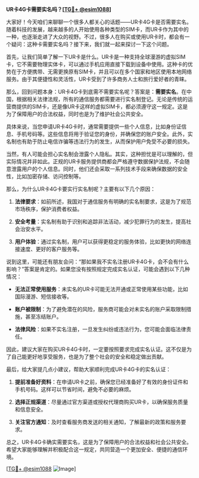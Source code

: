 **UR卡4G卡需要实名吗？[[TG💪+ @esim1088](https://t.me/s/esim1088)]**

大家好！今天咱们来聊聊一个很多人都关心的话题——UR卡4G卡是否需要实名。随着科技的发展，越来越多的人开始使用各种类型的SIM卡，而UR卡作为其中的一种，也逐渐走进了大众的视野。不过，很多人在购买或使用UR卡时，都会有一个疑问：这种卡需要实名吗？接下来，我们就一起来探讨一下这个问题。

首先，让我们简单了解一下UR卡是什么。UR卡是一种支持全球漫游的虚拟SIM卡，它不需要物理实体卡，可以通过手机应用直接下载到设备中使用。这种卡的优势在于方便携带、无需更换原有SIM卡，并且可以在多个国家和地区使用本地网络服务。由于其便捷性和灵活性，UR卡受到了许多商务人士和旅行爱好者的青睐。

那么，回到问题本身：UR卡4G卡到底需不需要实名呢？答案是：**需要实名**。在中国，根据相关法律法规，所有的通信服务都需要进行实名制登记。无论是传统的运营商提供的SIM卡，还是像UR卡这样的虚拟SIM卡，都必须遵守这一规定。这是为了保障用户的合法权益，同时也是为了维护社会公共安全。

具体来说，当您申请UR卡4G卡时，通常需要提供一些个人信息，比如身份证信息、手机号码等。这些信息将用于验证您的身份，并确保您的账户安全。此外，实名制也有助于防止电信诈骗等违法行为的发生，从而保护用户免受不必要的损失。

当然，有人可能会担心实名制会泄露个人隐私。其实，这种担忧是可以理解的，但实际情况并非如此。正规的UR卡服务提供商都会严格遵守数据保护法规，不会随意泄露用户的个人信息。同时，他们还会采取一系列技术手段来确保数据的安全性，比如加密存储、访问控制等。

那么，为什么UR卡4G卡要实行实名制呢？主要有以下几个原因：

1. **法律要求**：如前所述，我国对于通信服务有明确的实名制要求，这是为了规范市场秩序，保护消费者权益。
   
2. **安全考量**：实名制有助于识别和追踪非法活动，减少犯罪行为的发生，提高社会治安水平。

3. **用户体验**：通过实名制，用户可以获得更稳定的服务体验，比如更快的网络连接速度、更好的客户服务等。

说到这里，可能还有朋友会问：“那如果我不实名注册UR卡4G卡，会不会有什么影响？”答案是肯定的。如果您没有按照规定完成实名认证，可能会遇到以下几种情况：

- **无法正常使用服务**：未实名的UR卡可能无法开通或正常使用某些功能，比如国际漫游、短信接收等。
  
- **账户被限制**：为了避免潜在的风险，服务商可能会对未实名的账户采取限制措施，甚至冻结账户。

- **法律风险**：如果不实名注册，一旦发生纠纷或违法行为，您可能会面临法律责任。

因此，建议大家在购买UR卡4G卡时，一定要按照要求完成实名认证。这不仅是为了自己能更好地享受服务，也是为了整个社会的安全和稳定做出贡献。

最后，给大家提几点小建议，帮助大家顺利完成UR卡4G卡的实名认证：

1. **提前准备好资料**：在申请UR卡之前，确保您已经准备好了有效的身份证件和手机号码。这样可以节省时间，避免不必要的麻烦。

2. **选择正规渠道**：尽量通过官方渠道或授权代理商购买UR卡，以确保服务质量和信息安全。

3. **关注官方通知**：及时查看服务商发送的相关通知，了解最新的政策和服务要求。

总之，UR卡4G卡确实需要实名，这是为了保障用户的合法权益和社会公共安全。希望大家能够理解并积极配合这一规定，共同营造一个更加安全、便捷的通信环境。

[[TG💪+ @esim1088](https://t.me/s/esim1088) ![Image](https://i.postimg.cc/4NQfJmqS/Snipaste-2025-05-13-00-14-12.png)]